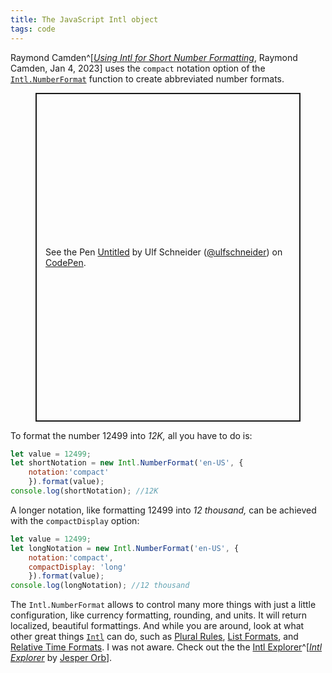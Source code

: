 ```yaml
---
title: The JavaScript Intl object
tags: code
---
```

Raymond Camden^[[<cite>Using Intl for Short Number Formatting</cite>](https://www.raymondcamden.com/2023/01/04/using-intl-for-short-number-formatting), Raymond Camden, Jan 4, 2023] uses the `compact` notation option of the [`Intl.NumberFormat`](https://developer.mozilla.org/en-US/docs/Web/JavaScript/Reference/Global_Objects/Intl/NumberFormat/) function to create abbreviated number formats. 

<figure>
<p class="codepen" data-height="526" data-default-tab="result" data-slug-hash="RwBpXBZ" data-user="ulfschneider" style="height: 526px; box-sizing: border-box; display: flex; align-items: center; justify-content: center; border: 2px solid; margin: 1em 0; padding: 1em;">
  <span>See the Pen <a href="https://codepen.io/ulfschneider/pen/RwBpXBZ">
  Untitled</a> by Ulf Schneider (<a href="https://codepen.io/ulfschneider">@ulfschneider</a>)
  on <a href="https://codepen.io">CodePen</a>.</span>
</p>
<script async src="https://cpwebassets.codepen.io/assets/embed/ei.js"></script>
</figure>

To format the number 12499 into *12K,* all you have to do is:

```js
let value = 12499;
let shortNotation = new Intl.NumberFormat('en-US', { 
	notation:'compact'
	}).format(value); 
console.log(shortNotation); //12K
```

A longer notation, like formatting 12499 into *12 thousand,* can be achieved with the `compactDisplay` option:

```js
let value = 12499;
let longNotation = new Intl.NumberFormat('en-US', { 
	notation:'compact',
	compactDisplay: 'long'
	}).format(value); 
console.log(longNotation); //12 thousand
```

The `Intl.NumberFormat` allows to control many more things with just a little configuration, like currency formatting, rounding, and units. It will return localized, beautiful formattings. And while you are around, look at what other great things [`Intl`](https://developer.mozilla.org/en-US/docs/Web/JavaScript/Reference/Global_Objects/Intl) can do, such as [Plural Rules](https://developer.mozilla.org/en-US/docs/Web/JavaScript/Reference/Global_Objects/Intl/PluralRules), [List Formats](https://developer.mozilla.org/en-US/docs/Web/JavaScript/Reference/Global_Objects/Intl/ListFormat), and [Relative Time Formats](https://developer.mozilla.org/en-US/docs/Web/JavaScript/Reference/Global_Objects/Intl/RelativeTimeFormat). I was not aware. Check out the the [Intl Explorer](https://www.intl-explorer.com/?locale=de-DE)^[[<cite>Intl Explorer</cite>](https://www.intl-explorer.com/?locale=de-DE) by [Jesper Orb](https://jesperorb.com)].



